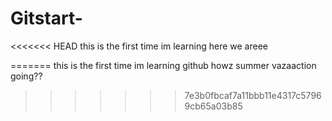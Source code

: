 # Gitstart-
<<<<<<< HEAD
 this is the first time im learning 
 here we areee
 
=======
 this is the first time im learning github 
howz summer vazaaction going??
>>>>>>> 7e3b0fbcaf7a11bbb11e4317c57969cb65a03b85

